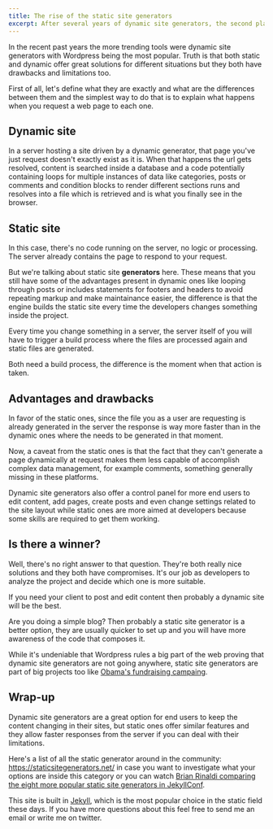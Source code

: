 ```yaml
---
title: The rise of the static site generators
excerpt: After several years of dynamic site generators, the second player is asking for a challenge. They are getting more powerful, easier to set and becoming more compelling tools run most web projects.
---
```


In the recent past years the more trending tools were dynamic site generators with Wordpress being the most popular. Truth is that both static and dynamic offer great solutions for different situations but they both have drawbacks and limitations too.

First of all, let's define what they are exactly and what are the differences between them and the simplest way to do that is to explain what happens when you request a web page to each one.

## Dynamic site

In a server hosting a site driven by a dynamic generator, that page you've just request doesn't exactly exist as it is. When that happens the url gets resolved, content is searched inside a database and a code potentially containing loops for multiple instances of data like categories, posts or comments and condition blocks to render different sections runs and resolves into a file which is retrieved and is what you finally see in the browser.

## Static site

In this case, there's no code running on the server, no logic or processing. The server already contains the page to respond to your request.

But we're talking about static site **generators** here. These means that you still have some of the advantages present in dynamic ones like looping through posts or includes statements for footers and headers to avoid repeating markup and make maintainance easier, the difference is that the engine builds the static site every time the developers changes something inside the project.

Every time you change something in a server, the server itself of you will have to trigger a build process where the files are processed again and static files are generated.

Both need a build process, the difference is the moment when that action is taken.

## Advantages and drawbacks

In favor of the static ones, since the file you as a user are requesting is already generated in the server the response is way more faster than in the dynamic ones where the needs to be generated in that moment.

Now, a caveat from the static ones is that the fact that they can't generate a page dynamically at request makes them less capable of accomplish complex data management, for example comments, something generally missing in these platforms.

Dynamic site generators also offer a control panel for more end users to edit content, add pages, create posts and even change settings related to the site layout while static ones are more aimed at developers because some skills are required to get them working.

## Is there a winner?

Well, there's no right answer to that question. They're both really nice solutions and they both have compromises. It's our job as developers to analyze the project and decide which one is more suitable.

If you need your client to post and edit content then probably a dynamic site will be the best.

Are you doing a simple blog? Then probably a static site generator is a better option, they are usually quicker to set up and you will have more awareness of the code that composes it.

While it's undeniable that Wordpress rules a big part of the web proving that dynamic site generators are not going anywhere, static site generators are part of big projects too like <a href="http://kylerush.net/blog/meet-the-obama-campaigns-250-million-fundraising-platform/" target="_blank">Obama's fundraising campaing</a>.

## Wrap-up

Dynamic site generators are a great option for end users to keep the content changing in their sites, but static ones offer similar features and they allow faster responses from the server if you can deal with their limitations.

Here's a list of all the static generator around in the community: <a href="https://staticsitegenerators.net/" target="_blank">https://staticsitegenerators.net/</a> in case you want to investigate what your options are inside this category or you can watch <a href="https://www.youtube.com/watch?v=vT7DhK5zbv0" target="_blank">Brian Rinaldi comparing the eight more popular static site generators in JekyllConf</a>.

This site is built in <a href="http://jekyllrb.com/" target="_blank">Jekyll</a>, which is the most popular choice in the static field these days. If you have more questions about this feel free to send me an email or write me on twitter.
